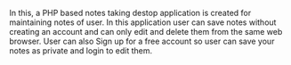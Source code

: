 In this, a PHP based notes taking destop application is created for maintaining notes of user.
In this application user can save notes without creating an account and  can only edit and delete them from the same web browser.
User can also Sign up for a free account so user can save your notes as private and login to edit them.


